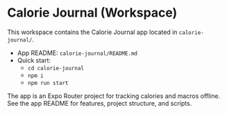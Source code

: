 
# Calorie Journal (Workspace)

This workspace contains the Calorie Journal app located in `calorie-journal/`.

- App README: `calorie-journal/README.md`
- Quick start:
  - `cd calorie-journal`
  - `npm i`
  - `npm run start`

The app is an Expo Router project for tracking calories and macros offline. See the app README for features, project structure, and scripts.
